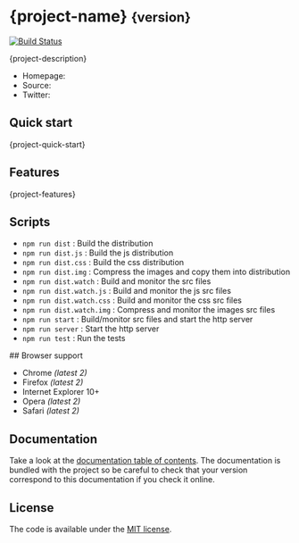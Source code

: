# {project-name} <small>{version}</small>

[![Build Status](https://travis-ci.org/{project-path}.svg)](https://travis-ci.org/{project-path})

{project-description}

* Homepage: []()
* Source: []()
* Twitter: []()

## Quick start

{project-quick-start}

## Features

{project-features}

## Scripts

- ```npm run dist``` : Build the distribution
- ```npm run dist.js``` : Build the js distribution
- ```npm run dist.css``` : Build the css distribution
- ```npm run dist.img``` : Compress the images and copy them into distribution
- ```npm run dist.watch``` : Build and monitor the src files
- ```npm run dist.watch.js``` : Build and monitor the js src files
- ```npm run dist.watch.css``` : Build and monitor the css src files
- ```npm run dist.watch.img``` : Compress and monitor the images src files
- ```npm run start``` : Build/monitor src files and start the http server
- ```npm run server``` : Start the http server
- ```npm run test``` : Run the tests

## Browser support

* Chrome *(latest 2)*
* Firefox *(latest 2)*
* Internet Explorer 10+
* Opera *(latest 2)*
* Safari *(latest 2)*

## Documentation

Take a look at the [documentation table of contents](doc/TOC.md).
The documentation is bundled with the project so be careful to check that your version correspond to this documentation if you check it online.

## License

The code is available under the [MIT license](LICENSE.txt).
